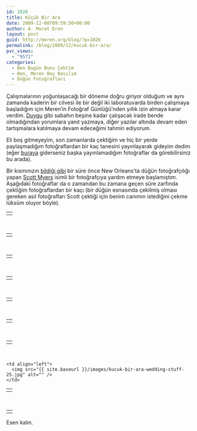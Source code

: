 ```yaml
---
id: 1026
title: Küçük Bir Ara
date: 2009-12-08T09:59:50+00:00
author: A. Murat Eren
layout: post
guid: http://meren.org/blog/?p=1026
permalink: /blog/2009/12/kucuk-bir-ara/
pvc_views:
  - "9571"
categories:
  - Ben Bugün Bunu Çektim
  - Ben, Meren Bey Nasılım
  - Düğün Fotoğrafları
---
```

Çalışmalarının yoğunlaşacağı bir döneme doğru giriyor olduğum ve aynı zamanda kaderin bir cilvesi ile bir değil iki laboratuvarda birden çalışmaya başladığım için Meren&#8217;in Fotoğraf Günlüğü&#8217;nden yıllık izin almaya karar verdim. [Duygu](http://biyolokum.com) gibi sabahın beşine kadar çalışacak irade bende olmadığından yorumlara yanıt yazmaya, diğer yazılar altında devam eden tartışmalara katılmaya devam edeceğimi tahmin ediyorum.

Eli boş gitmeyeyim, son zamanlarda çektiğim ve hiç bir yerde paylaşmadığım fotoğraflardan bir kaç tanesini yayınlayarak gideyim dedim (eğer [buraya](http://www.facebook.com/photography.by.meren) giderseniz başka yayınlamadığım fotoğraflar da görebilirsiniz bu arada).

Bir kısmınızın [bildiği gibi](http://meren.org/blog/2009/09/dugun-fotografciligi/) bir süre önce New Orleans&#8217;ta düğün fotoğrafçılığı yapan [Scott Myers](http://www.scottmyersphotography.com/) isimli bir fotoğrafçıya yardım etmeye başlamıştım. Aşağıdaki fotoğraflar da o zamandan bu zamana geçen süre zarfında çektiğim fotoğraflardan bir kaçı (bir düğün esnasında çekilmiş olması gereken asıl fotoğrafları Scott çektiği için benim canımın istediğini çekme lüksüm oluyor böyle).

<table border="0" width="100%">
  <tr>
    <td align="center">
      <img src="{{ site.baseurl }}/images/kucuk-bir-ara-wedding-stuff-28.jpg" alt="" />
    </td>
  </tr>
</table>

<br class="blank" />

<table border="0" width="100%">
  <tr>
    <td align="center">
      <img src="{{ site.baseurl }}/images/kucuk-bir-ara-wedding-stuff-8.jpg" alt="" />
    </td>
  </tr>
</table>

<br class="blank" />

<table border="0" width="100%">
  <tr>
    <td align="center">
      <img src="{{ site.baseurl }}/images/kucuk-bir-ara-wedding-stuff-3.jpg" alt="" />
    </td>
  </tr>
</table>

<br class="blank" />

<table border="0" width="100%">
  <tr>
    <td align="center">
      <img src="{{ site.baseurl }}/images/kucuk-bir-ara-wedding-stuff-23.jpg" alt="" />
    </td>
  </tr>
</table>

<br class="blank" />

<table border="0" width="100%">
  <tr>
    <td align="center">
      <img src="{{ site.baseurl }}/images/kucuk-bir-ara-wedding-stuff-7.jpg" alt="" />
    </td>
  </tr>
</table>

<br class="blank" />

<table border="0" width="100%">
  <tr>
    <td align="center">
      <img src="{{ site.baseurl }}/images/kucuk-bir-ara-wedding-stuff-19.jpg" alt="" />
    </td>
  </tr>
</table>

<br class="blank" />

<table border="0" width="100%">
  <tr>
    <td align="center">
      <img src="{{ site.baseurl }}/images/kucuk-bir-ara-wedding-stuff-12.jpg" alt="" />
    </td>
  </tr>
</table>

<br class="blank" />

<table border="0" width="100%">
  <tr>
    <td align="right">
      <img src="{{ site.baseurl }}/images/kucuk-bir-ara-wedding-stuff-16.jpg" alt="" />
    </td>
    
    <td align="left">
      <img src="{{ site.baseurl }}/images/kucuk-bir-ara-wedding-stuff-25.jpg" alt="" />
    </td>
  </tr>
</table>

<br class="blank" />

<table border="0" width="100%">
  <tr>
    <td align="center">
      <img src="{{ site.baseurl }}/images/kucuk-bir-ara-wedding-stuff-27.jpg" alt="" />
    </td>
  </tr>
</table>

Esen kalın.
